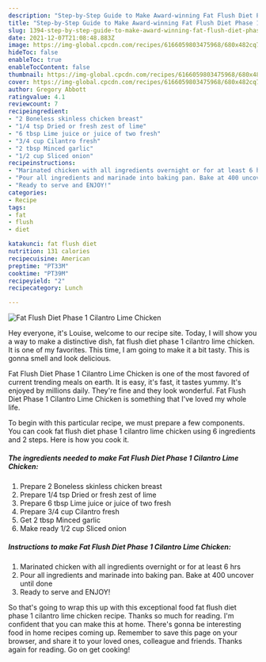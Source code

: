 ```yaml
---
description: "Step-by-Step Guide to Make Award-winning Fat Flush Diet Phase 1 Cilantro Lime Chicken"
title: "Step-by-Step Guide to Make Award-winning Fat Flush Diet Phase 1 Cilantro Lime Chicken"
slug: 1394-step-by-step-guide-to-make-award-winning-fat-flush-diet-phase-1-cilantro-lime-chicken
date: 2021-12-07T21:08:48.883Z
image: https://img-global.cpcdn.com/recipes/6166059803475968/680x482cq70/fat-flush-diet-phase-1-cilantro-lime-chicken-recipe-main-photo.jpg
hideToc: false
enableToc: true
enableTocContent: false
thumbnail: https://img-global.cpcdn.com/recipes/6166059803475968/680x482cq70/fat-flush-diet-phase-1-cilantro-lime-chicken-recipe-main-photo.jpg
cover: https://img-global.cpcdn.com/recipes/6166059803475968/680x482cq70/fat-flush-diet-phase-1-cilantro-lime-chicken-recipe-main-photo.jpg
author: Gregory Abbott
ratingvalue: 4.1
reviewcount: 7
recipeingredient:
- "2 Boneless skinless chicken breast"
- "1/4 tsp Dried or fresh zest of lime"
- "6 tbsp Lime juice or juice of two fresh"
- "3/4 cup Cilantro fresh"
- "2 tbsp Minced garlic"
- "1/2 cup Sliced onion"
recipeinstructions:
- "Marinated chicken with all ingredients overnight or for at least 6 hrs"
- "Pour all ingredients and marinade into baking pan. Bake at 400 uncover until done"
- "Ready to serve and ENJOY!"
categories:
- Recipe
tags:
- fat
- flush
- diet

katakunci: fat flush diet 
nutrition: 131 calories
recipecuisine: American
preptime: "PT33M"
cooktime: "PT39M"
recipeyield: "2"
recipecategory: Lunch

---
```



![Fat Flush Diet Phase 1 Cilantro Lime Chicken](https://img-global.cpcdn.com/recipes/6166059803475968/680x482cq70/fat-flush-diet-phase-1-cilantro-lime-chicken-recipe-main-photo.jpg)

Hey everyone, it's Louise, welcome to our recipe site. Today, I will show you a way to make a distinctive dish, fat flush diet phase 1 cilantro lime chicken. It is one of my favorites. This time, I am going to make it a bit tasty. This is gonna smell and look delicious.

Fat Flush Diet Phase 1 Cilantro Lime Chicken is one of the most favored of current trending meals on earth. It is easy, it's fast, it tastes yummy. It's enjoyed by millions daily. They're fine and they look wonderful. Fat Flush Diet Phase 1 Cilantro Lime Chicken is something that I've loved my whole life.




To begin with this particular recipe, we must prepare a few components. You can cook fat flush diet phase 1 cilantro lime chicken using 6 ingredients and 2 steps. Here is how you cook it.

<!--inarticleads1-->

##### The ingredients needed to make Fat Flush Diet Phase 1 Cilantro Lime Chicken:

1. Prepare 2 Boneless skinless chicken breast
1. Prepare 1/4 tsp Dried or fresh zest of lime
1. Prepare 6 tbsp Lime juice or juice of two fresh
1. Prepare 3/4 cup Cilantro fresh
1. Get 2 tbsp Minced garlic
1. Make ready 1/2 cup Sliced onion




<!--inarticleads2-->

##### Instructions to make Fat Flush Diet Phase 1 Cilantro Lime Chicken:

1. Marinated chicken with all ingredients overnight or for at least 6 hrs
1. Pour all ingredients and marinade into baking pan. Bake at 400 uncover until done
1. Ready to serve and ENJOY!



So that's going to wrap this up with this exceptional food fat flush diet phase 1 cilantro lime chicken recipe. Thanks so much for reading. I'm confident that you can make this at home. There's gonna be interesting food in home recipes coming up. Remember to save this page on your browser, and share it to your loved ones, colleague and friends. Thanks again for reading. Go on get cooking!
